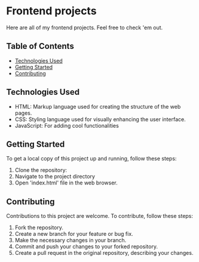 # Frontend projects

Here are all of my frontend projects. Feel free to check 'em out.

## Table of Contents
- [Technologies Used](#technologies-used)
- [Getting Started](#getting-started)
- [Contributing](#contributing)

## Technologies Used

- HTML: Markup language used for creating the structure of the web pages.
- CSS: Styling language used for visually enhancing the user interface.
- JavaScript: For adding cool functionalities

## Getting Started

To get a local copy of this project up and running, follow these steps:

1. Clone the repository:
2. Navigate to the project directory
3. Open 'index.html' file in the web browser.

## Contributing

Contributions to this project are welcome. To contribute, follow these steps:

1. Fork the repository.
2. Create a new branch for your feature or bug fix.
3. Make the necessary changes in your branch.
4. Commit and push your changes to your forked repository.
5. Create a pull request in the original repository, describing your changes.
